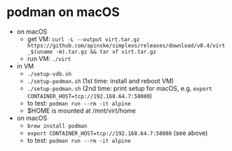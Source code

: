 # podman on macOS
* on macOS
  * get VM: `curl -L --output virt.tar.gz https://github.com/apinske/simpleos/releases/download/v0.4/virt_$(uname -m).tar.gz && tar xf virt.tar.gz`
  * run VM: `./virt`
* in VM
  * `./setup-vdb.sh`
  * `./setup-podman.sh` (1st time: install and reboot VM)
  * `./setup-podman.sh` (2nd time: print setup for macOS, e.g. `export CONTAINER_HOST=tcp://192.168.64.7:58080`)
  * to test: `podman run --rm -it alpine`
  * $HOME is mounted at /mnt/virt/home
* on macOS
  * `brew install podman`
  * `export CONTAINER_HOST=tcp://192.168.64.7:58080` (see above)
  * to test: `podman run --rm -it alpine`
